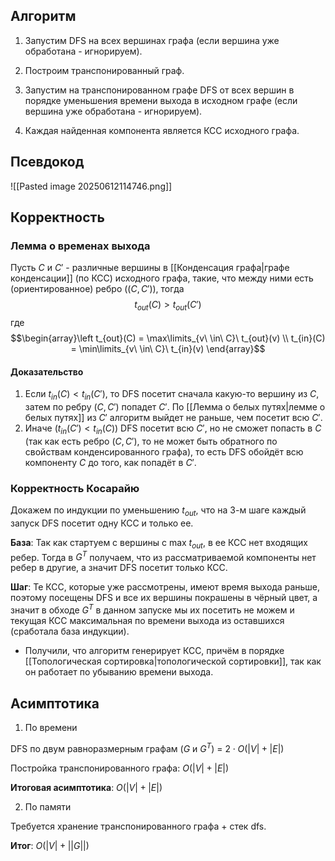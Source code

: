 ## Алгоритм

1) Запустим DFS на всех вершинах графа (если вершина уже обработана - игнорируем).

2) Построим транспонированный граф.

3) Запустим на транспонированном графе DFS от всех вершин в порядке уменьшения времени выхода в исходном графе (если вершина уже обработана - игнорируем).

4) Каждая найденная компонента является КСС исходного графа.

## Псевдокод

![[Pasted image 20250612114746.png]]

## Корректность

### Лемма о временах выхода

Пусть $C$ и $C'$ - различные вершины в [[Конденсация графа|графе конденсации]] (по КСС) исходного графа, такие, что между ними есть (ориентированное) ребро ($(C, C')$), тогда $$t_{out}(C) > t_{out}(C')$$где $$\begin{array}\left t_{out}(C) = \max\limits_{v\ \in\ C}\ t_{out}(v) \\ t_{in}(C) = \min\limits_{v\ \in\ C}\ t_{in}(v) \end{array}$$
#### Доказательство

1) Если $t_{in}(C) < t_{in}(C')$, то DFS посетит сначала какую-то вершину из $C$, затем по ребру $(C, C')$ попадет $C'$. По [[Лемма о белых путях|лемме о белых путях]] из $C'$ алгоритм выйдет не раньше, чем посетит всю $C'$.
2) Иначе ($t_{in}(C') < t_{in}(C)$) DFS посетит всю $C'$, но не сможет попасть в $C$ (так как есть ребро $(C, C')$, то не может быть обратного по свойствам конденсированного графа), то есть DFS обойдёт всю компоненту $C$ до того, как попадёт в $C'$.

### Корректность Косарайю

Докажем по индукции по уменьшению $t_{out}$, что на 3-м шаге каждый запуск DFS посетит одну КСС и только ее.

**База**: Так как стартуем с вершины с max $t_{out}$, в ее КСС нет входящих ребер. Тогда в $G^T$ получаем, что из рассматриваемой компоненты нет ребер в другие, а значит DFS посетит только КСС.

**Шаг**: Те КСС, которые уже рассмотрены, имеют время выхода раньше, поэтому посещены DFS и все их вершины покрашены в чёрный цвет, а значит в обходе $G^T$ в данном запуске мы их посетить не можем и текущая КСС максимальная по времени выхода из оставшихся (сработала база индукции).

- Получили, что алгоритм генерирует КСС, причём в порядке [[Топологическая сортировка|топологической сортировки]], так как он работает по убыванию времени выхода.

## Асимптотика

1) По времени

DFS по двум равноразмерным графам ($G$ и $G^T$) = $2 \cdot O(|V| + |E|)$

Постройка транспонированного графа: $O(|V| + |E|)$

**Итоговая асимптотика**: $O(|V| + |E|)$

2) По памяти

Требуется хранение транспонированного графа + стек dfs.

**Итог**: $O(|V| + ||G||)$
